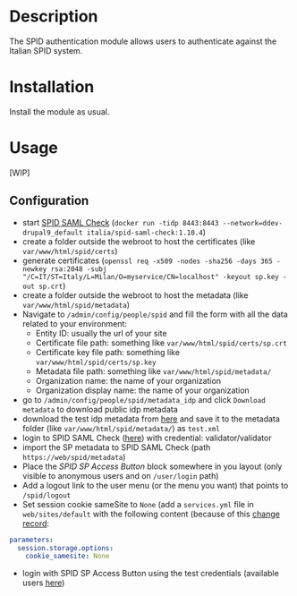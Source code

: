 # Description

The SPID authentication module allows users to authenticate against the Italian SPID system.

# Installation

Install the module as usual.

# Usage

[WIP]

## Configuration

* start [SPID SAML Check](https://github.com/italia/spid-saml-check) (`docker run -tidp 8443:8443 --network=ddev-drupal9_default italia/spid-saml-check:1.10.4`)
* create a folder outside the webroot to host the certificates (like `var/www/html/spid/certs`)
* generate certificates (`openssl req -x509 -nodes -sha256 -days 365 -newkey rsa:2048 -subj "/C=IT/ST=Italy/L=Milan/O=myservice/CN=localhost" -keyout sp.key -out sp.crt`)
* create a folder outside the webroot to host the metadata (like `var/www/html/spid/metadata`)
* Navigate to `/admin/config/people/spid` and fill the form with all the data related to your environment:
  * Entity ID: usually the url of your site
  * Certificate file path: something like `var/www/html/spid/certs/sp.crt`
  * Certificate key file path: something like `var/www/html/spid/certs/sp.key`
  * Metadata file path: something like `var/www/html/spid/metadata/`
  * Organization name: the name of your organization
  * Organization display name: the name of your organization
* go to `/admin/config/people/spid/metadata_idp` and click `Download metadata` to download public idp metadata
* download the test idp metadata from [here](https://localhost:8443/demo/metadata.xml) and save it to the metadata folder (like `var/www/html/spid/metadata/`) as `test.xml`
* login to SPID SAML Check ([here](https://localhost:8443/#/login)) with credential: validator/validator
* import the SP metadata to SPID SAML Check (path `https://web/spid/metadata`)
* Place the *SPID SP Access Button* block somewhere in you layout (only visible to anonymous users and on `/user/login` path)
* Add a logout link to the user menu (or the menu you want) that points to `/spid/logout`
* Set session cookie sameSite to `None` (add a `services.yml` file in `web/sites/default` with the following content (because of this [change record](https://www.drupal.org/node/3275352):

```yaml
parameters:
  session.storage.options:
    cookie_samesite: None

```

* login with SPID SP Access Button using the test credentials (available users [here](https://localhost:8443/demo/users))
